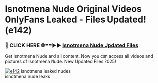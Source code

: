 # Isnotmena Nude Original Videos 0nlyFans Leaked - Files Updated! (e142)

<h3>🔴 CLICK HERE 🌐==►► <a href="https://tinyurl.com/4mcuefdz" rel="nofollow">Isnotmena Nude Updated Files</a></h3>

Get Isnotmena Nude and all content. Now you can access all videos and pictures of Isnotmena Nude. New Updated Files 2025!

[![e142](https://i.imgur.com/StAQSOY.gif)](https://tinyurl.com/4mcuefdz)
isnotmena leaked nudes<br>
isnotmena nude leaks